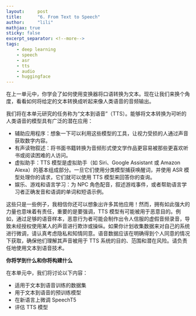```yaml
---
layout:     post
title:      "6. From Text to Speech"
author:     "lili"
mathjax: true
sticky: false
excerpt_separator: <!--more-->
tags:
    - deep learning
    - speech
    - asr
    - tts
    - audio
    - huggingface
---
```




 <!--more-->


在上一单元中，你学会了如何使用变换器将口语转换为文本。现在让我们来换个角度，看看如何将给定的文本转换成听起来像人类语音的音频输出。

我们将在本单元研究的任务称为“文本到语音”（TTS）。能够将文本转换为可听的人类语音的模型具有广泛的潜在应用：

* 辅助应用程序：想象一下可以利用这些模型的工具，让视力受损的人通过声音获取数字内容。
* 有声读物叙述：将书面书籍转换为音频形式使文学作品更容易被那些更喜欢听书或阅读困难的人访问。
* 虚拟助手：TTS 模型是虚拟助手（如 Siri、Google Assistant 或 Amazon Alexa）的基本组成部分。一旦它们使用分类模型捕获唤醒词，并使用 ASR 模型处理你的请求，它们就可以使用 TTS 模型来回答你的查询。
* 娱乐、游戏和语言学习：为 NPC 角色配音，叙述游戏事件，或者帮助语言学习者正确发音和语调的单词和短语示例。

这些只是一些例子，我相信你还可以想象出许多其他应用！然而，拥有如此强大的力量也意味着有责任，重要的是要强调，TTS 模型有可能被用于恶意目的。例如，通过足够的语音样本，恶意行为者可能会制作出令人信服的虚假音频录音，导致未经授权使用某人的声音进行欺诈或操纵。如果你计划收集数据来对自己的系统进行微调，请认真考虑隐私和知情同意。语音数据应该在明确得到个人同意的情况下获取，确保他们理解其声音被用于 TTS 系统的目的、范围和潜在风险。请负责任地使用文本到语音技术。

**你将学到什么和你将构建什么**

在本单元中，我们将讨论以下内容：

* 适用于文本到语音训练的数据集
* 用于文本到语音的预训练模型
* 在新语言上微调 SpeechT5
* 评估 TTS 模型
 





